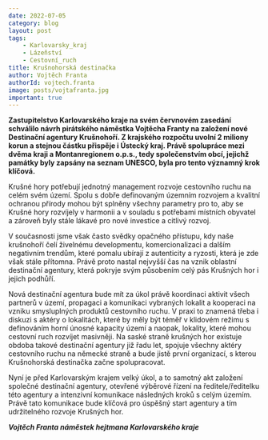 ```yaml
---
date: 2022-07-05
category: blog
layout: post
tags:
    - Karlovarsky_kraj
    - Lázeňství
    - Cestovní_ruch
title: Krušnohorská destinačka
author: Vojtěch Franta
authorId: vojtech.franta
image: posts/vojtafranta.jpg
important: true
---
```

**Zastupitelstvo Karlovarského kraje na svém červnovém zasedání schválilo návrh pirátského náměstka Vojtěcha Franty na založení nové Destinační agentury Krušnohoří. Z krajského rozpočtu uvolní 2 miliony korun a stejnou částku přispěje i Ústecký kraj. Právě spolupráce mezi dvěma kraji a Montanregionem o.p.s., tedy společenstvím obcí, jejichž památky byly zapsány na seznam UNESCO, byla pro tento významný krok klíčová.**


Krušné hory potřebují jednotný management rozvoje cestovního ruchu na celém svém území. Spolu s dobře definovaným územním rozvojem a kvalitní ochranou přírody mohou být splněny všechny parametry pro to, aby se Krušné hory rozvíjely v harmonii a v souladu s potřebami místních obyvatel a zároveň byly stále lákavé pro nové investice a citlivý rozvoj.

V současnosti jsme však často svědky opačného přístupu, kdy naše krušnohoří čelí živelnému developmentu, komercionalizaci a dalším negativním trendům, které pomalu ubírají z autenticity a ryzosti, která je zde však stále přítomna. Právě proto nastal nejvyšší čas na vznik oblastní destinační agentury, která pokryje svým působením celý pás Krušných hor i jejich podhůří.

Nová destinační agentura bude mít za úkol právě koordinaci aktivit všech partnerů v území, propagaci a komunikaci vybraných lokalit a kooperaci na vzniku smysluplných produktů cestovního ruchu. V praxi to znamená třeba i diskuzi s aktéry o lokalitách, které by měly být téměř v klidovém režimu s definováním horní únosné kapacity území a naopak, lokality, které mohou cestovní ruch rozvíjet masivněji. Na saské straně krušných hor existuje obdoba takové destinační agentury již řadu let, spojuje všechny aktéry cestovního ruchu na německé straně a bude jistě první organizací, s kterou Krušnohorská destinačka začne spolupracovat.

Nyní je před Karlovarským krajem velký úkol, a to samotný akt založení společné destinační agentury, otevřené výběrové řízení na ředitele/ředitelku této agentury a intenzivní komunikace následných kroků s celým územím. Právě tato komunikace bude klíčová pro úspěšný start agentury a tím udržitelného rozvoje Krušných hor.

***Vojtěch Franta
náměstek hejtmana Karlovarského kraje***


